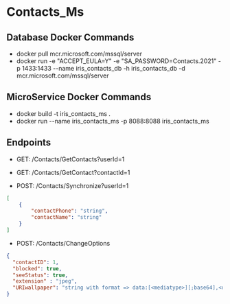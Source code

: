 # Contacts_Ms

## Database Docker Commands
- docker pull mcr.microsoft.com/mssql/server
- docker run -e "ACCEPT_EULA=Y" -e "SA_PASSWORD=Contacts.2021" -p 1433:1433 --name iris_contacts_db -h iris_contacts_db -d mcr.microsoft.com/mssql/server

## MicroService Docker Commands
- docker build -t iris_contacts_ms .
- docker run --name iris_contacts_ms -p 8088:8088 iris_contacts_ms

## Endpoints

- GET: /Contacts/GetContacts?userId=1

- GET: /Contacts/GetContact?contactId=1

- POST: /Contacts/Synchronize?userId=1
```json
[
    {
        "contactPhone": "string",
        "contactName": "string"
    }
]
```

- POST: /Contacts/ChangeOptions
```json
{
  "contactID": 1,
  "blocked": true,
  "seeStatus": true,
  "extension" : "jpeg",
  "URIwallpaper": "string with format => data:[<mediatype>][;base64],<data> => data:image/jpeg;base64,/9j/4AAQSkZJRgABAQEASABIAAD/"
}
```
